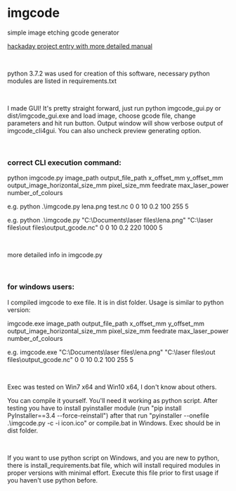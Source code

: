 <h1>imgcode</h1>
<p>simple image etching gcode generator</p> 
<p><a target="_blank" rel="noopener noreferrer" href="http://www.hackaday.io/project/164855-imgcode-simple-image-etching-gcode-generator">hackaday project entry with more detailed manual</a></p>
<br><p>python 3.7.2 was used for creation of this software, necessary python modules are listed in requirements.txt</p> 
<br>
<p>I made GUI! It's pretty straight forward, just run python imgcode_gui.py or dist/imgcode_gui.exe and load image, choose gcode file, change parameters and hit run button. Output window will show verbose output of imgcode_cli4gui. You can also uncheck preview generating option.</p> 
<br>
<h3>correct CLI execution command:</h3> 
<p>python imgcode.py image_path output_file_path x_offset_mm y_offset_mm output_image_horizontal_size_mm pixel_size_mm feedrate max_laser_power number_of_colours</p> 
<p>e.g. python .\imgcode.py lena.png test.nc 0 0 10 0.2 100 255 5</p> 
<p>e.g. python .\imgcode.py "C:\Documents\laser files\lena.png" "C:\laser files\out files\output_gcode.nc" 0 0 10 0.2 220 1000 5</p> 
<br>
<p>more detailed info in imgcode.py</p> 
<br>
<h3>for windows users:</h3> 
<p>I compiled imgcode to exe file. It is in dist folder. Usage is similar to python version:</p> 
<p>imgcode.exe image_path output_file_path x_offset_mm y_offset_mm output_image_horizontal_size_mm pixel_size_mm feedrate max_laser_power number_of_colours</p> 
<p>e.g. imgcode.exe "C:\Documents\laser files\lena.png" "C:\laser files\out files\output_gcode.nc" 0 0 10 0.2 100 255 5</p> 
<br>
<p>Exec was tested on Win7 x64 and Win10 x64, I don't know about others.</p>
<p>You can compile it yourself. You'll need it working as python script. After testing you have to install pyinstaller module (run "pip install PyInstaller==3.4 --force-reinstall") after that run "pyinstaller --onefile .\imgcode.py -c -i icon.ico" or compile.bat in Windows. Exec should be in dist folder.</p> 
<br>
<p>If you want to use python script on Windows, and you are new to python, there is install_requirements.bat file, which will install required modules in proper versions with minimal effort. Execute this file prior to first usage if you haven't use python before.</p> 
